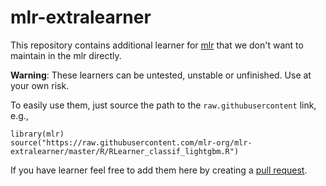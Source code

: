 # mlr-extralearner

This repository contains additional learner for [mlr](https://github.com/mlr-org/mlr) that we don't want to maintain in the mlr directly.


**Warning**: These learners can be untested, unstable or unfinished. Use at your own risk.

To easily use them, just source the path to the `raw.githubusercontent` link, e.g.,

```{r}
library(mlr)
source("https://raw.githubusercontent.com/mlr-org/mlr-extralearner/master/R/RLearner_classif_lightgbm.R")
```


If you have learner feel free to add them here by creating a [pull request](https://github.com/mlr-org/mlr-extralearner/compare). 
